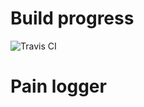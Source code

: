 # Build progress
![Travis CI](https://travis-ci.org/catchcoder/painlogger.svg?branch=master "Progress")

# Pain logger

